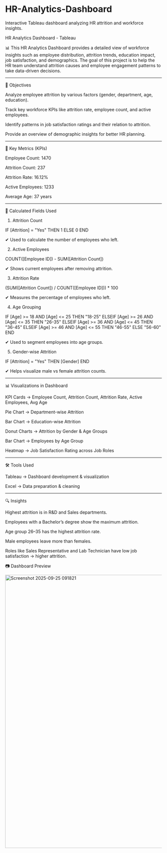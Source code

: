 # HR-Analytics-Dashboard
Interactive Tableau dashboard analyzing HR attrition and workforce insights.

HR Analytics Dashboard - Tableau

📊 This HR Analytics Dashboard provides a detailed view of workforce insights such as employee distribution, attrition trends, education impact, job satisfaction, and demographics.
The goal of this project is to help the HR team understand attrition causes and employee engagement patterns to take data-driven decisions.


---

🚀 Objectives

Analyze employee attrition by various factors (gender, department, age, education).

Track key workforce KPIs like attrition rate, employee count, and active employees.

Identify patterns in job satisfaction ratings and their relation to attrition.

Provide an overview of demographic insights for better HR planning.



---

🔑 Key Metrics (KPIs)

Employee Count: 1470

Attrition Count: 237

Attrition Rate: 16.12%

Active Employees: 1233

Average Age: 37 years

---

🧮 Calculated Fields Used

1. Attrition Count

IF [Attrition] = "Yes" THEN 1 ELSE 0 END

✔ Used to calculate the number of employees who left.

2. Active Employees

COUNT([Employee ID]) - SUM([Attrition Count])

✔ Shows current employees after removing attrition.

3. Attrition Rate

(SUM([Attrition Count]) / COUNT([Employee ID])) * 100

✔ Measures the percentage of employees who left.

4. Age Grouping

IF [Age] >= 18 AND [Age] <= 25 THEN "18-25"
ELSEIF [Age] >= 26 AND [Age] <= 35 THEN "26-35"
ELSEIF [Age] >= 36 AND [Age] <= 45 THEN "36-45"
ELSEIF [Age] >= 46 AND [Age] <= 55 THEN "46-55"
ELSE "56-60"
END

✔ Used to segment employees into age groups.

5. Gender-wise Attrition

IF [Attrition] = "Yes" THEN [Gender] END

✔ Helps visualize male vs female attrition counts.


---

📊 Visualizations in Dashboard

KPI Cards → Employee Count, Attrition Count, Attrition Rate, Active Employees, Avg Age

Pie Chart → Department-wise Attrition

Bar Chart → Education-wise Attrition

Donut Charts → Attrition by Gender & Age Groups

Bar Chart → Employees by Age Group

Heatmap → Job Satisfaction Rating across Job Roles



---

🛠 Tools Used

Tableau → Dashboard development & visualization

Excel → Data preparation & cleaning



---

🔍 Insights

Highest attrition is in R&D and Sales departments.

Employees with a Bachelor’s degree show the maximum attrition.

Age group 26–35 has the highest attrition rate.

Male employees leave more than females.

Roles like Sales Representative and Lab Technician have low job satisfaction → higher attrition.



📷 Dashboard Preview

<img width="1542" height="880" alt="Screenshot 2025-09-25 091821" src="https://github.com/user-attachments/assets/c584d12f-66d3-4c52-9943-caa1bf93b269" />






